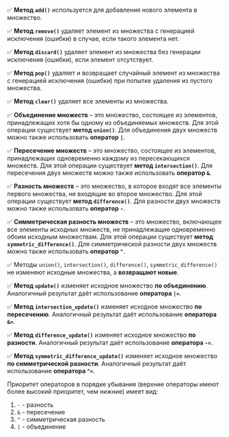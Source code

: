 ✅ **Метод `add()`** используется для добавления нового элемента в множество.

✅ **Метод `remove()`** удаляет элемент из множества с генерацией исключения (ошибки) в случае, если такого элемента нет.

✅ **Метод `discard()`** удаляет элемент из множества без генерации исключения (ошибки), если элемент отсутствует.

✅ **Метод `pop()`** удаляет и возвращает случайный элемент из множества с генерацией исключения (ошибки) при попытке удаления из пустого множества.

✅ **Метод `clear()`** удаляет все элементы из множества.

✅ **Объединение множеств** – это множество, состоящее из элементов, принадлежащих хотя бы одному из объединяемых множеств. Для этой операции существует **метод `union()`**. Для объединения двух множеств можно также использовать **оператор `|`**.

✅ **Пересечение множеств** – это множество, состоящее из элементов, принадлежащих одновременно каждому из пересекающихся множеств. Для этой операции существует **метод `intersection()`**. Для пересечения двух множеств можно также использовать **оператор `&`**.

✅ **Разность множеств** – это множество, в которое входят все элементы первого множества, не входящие во второе множество. Для этой операции существует **метод `difference()`**. Для разности двух множеств можно также использовать **оператор `-`**.

✅ **Симметрическая разность множеств** – это множество, включающее все элементы исходных множеств, не принадлежащие одновременно обоим исходным множествам. Для этой операции существует **метод `symmetric_difference()`**. Для симметрической разности двух множеств можно также использовать **оператор `^`**.

✅ Методы `union()`, `intersection()`, `difference()`, `symmetric_difference()` не изменяют исходные множества, а **возвращают новые**.

✅ **Метод `update()`** изменяет исходное множество **по объединению**. Аналогичный результат даёт использование **оператора `|=`**.

✅ **Метод `intersection_update()`** изменяет исходное множество **по пересечению**. Аналогичный результат даёт использование **оператора `&=`**.

✅ **Метод `difference_update()`** изменяет исходное множество **по разности**. Аналогичный результат даёт использование **оператора `-=`**.

✅ **Метод `symmetric_difference_update()`** изменяет исходное множество **по симметрической разности**. Аналогичный результат даёт использование **оператора `^=`**.

Приоритет операторов в порядке убывания (верхние операторы имеют более высокий приоритет, чем нижние) имеет вид:

1. `-` -	разность
2. `&`	- пересечение
3. `^` -	симметрическая разность
4. `|` -	объединение
                  
